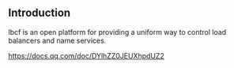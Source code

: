 ## Introduction

lbcf is an open platform for providing a uniform way to control load balancers and name services.

https://docs.qq.com/doc/DYlhZZ0JEUXhpdUZ2